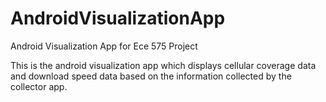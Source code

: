 # AndroidVisualizationApp
Android Visualization App for Ece 575 Project 

This is the android visualization app which displays cellular coverage data and download speed data based on the information collected by the collector app.
